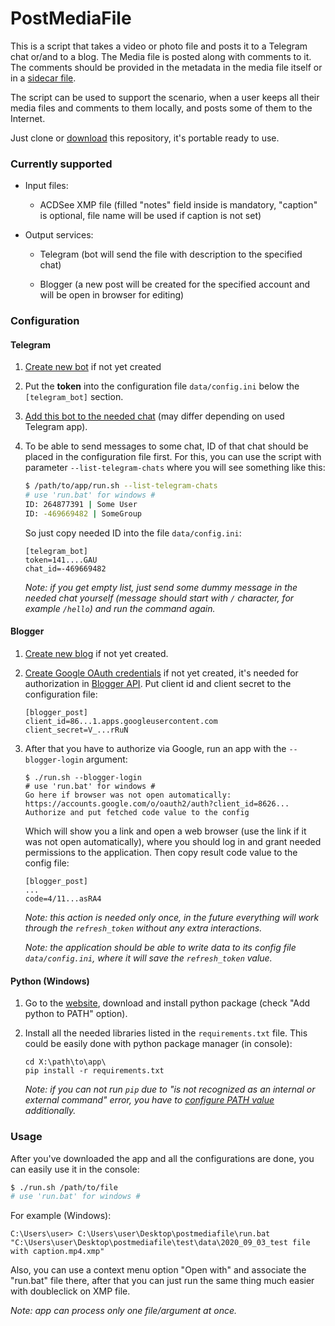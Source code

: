 # PostMediaFile

This is a script that takes a video or photo file and posts it to a Telegram chat or/and to a blog. The Media file is posted along with comments to it. The comments should be provided in the metadata in the media file itself or in a [sidecar file](https://en.wikipedia.org/wiki/Sidecar_file).

The script can be used to support the scenario, when a user keeps all their media files and comments to them locally, and posts some of them to the Internet. 

Just clone or [download](https://github.com/lwp-emelnik/postmediafile/archive/main.zip) this repository, it's portable ready to use.


### Currently supported

* Input files:

    * ACDSee XMP file (filled "notes" field inside is mandatory, "caption" is optional, file name will be used if caption is not set)

* Output services:

    * Telegram (bot will send the file with description to the specified chat)

    * Blogger (a new post will be created for the specified account and will be open in browser for editing)


### Configuration

#### Telegram

1. [Create new bot](https://core.telegram.org/bots#6-botfather) if not yet created 
 
2. Put the **token** into the configuration file `data/config.ini` below the `[telegram_bot]` section.

3. [Add this bot to the needed chat](https://stackoverflow.com/questions/37338101/how-to-add-a-bot-to-a-telegram-group) (may differ depending on used Telegram app).

4. To be able to send messages to some chat, ID of that chat should be placed in the configuration file first.
For this, you can use the script with parameter `--list-telegram-chats` where you will see something like this:

   ```bash
   $ /path/to/app/run.sh --list-telegram-chats
   # use 'run.bat' for windows #
   ID: 264877391 | Some User
   ID: -469669482 | SomeGroup
   ```
   
    So just copy needed ID into the file `data/config.ini`:

   ```
   [telegram_bot]
   token=141....GAU
   chat_id=-469669482
   ```

    *Note: if you get empty list, just send some dummy message in the needed chat yourself (message should start with `/` character, for example `/hello`) and run the command again.*


#### Blogger

1. [Create new blog](https://www.blogger.com/about/) if not yet created.

2. [Create Google OAuth credentials](https://console.developers.google.com/apis/credentials) if not yet created, it's needed for authorization in [Blogger API](https://developers.google.com/blogger/docs/3.0/using#auth).
Put client id and client secret to the configuration file:

   ```
   [blogger_post]
   client_id=86...1.apps.googleusercontent.com
   client_secret=V_...rRuN
   ```

3. After that you have to authorize via Google, run an app with the `--blogger-login` argument:

   ```
   $ ./run.sh --blogger-login
   # use 'run.bat' for windows #
   Go here if browser was not open automatically: https://accounts.google.com/o/oauth2/auth?client_id=8626...
   Authorize and put fetched code value to the config
   ```

    Which will show you a link and open a web browser (use the link if it was not open automatically), where you should log in and grant needed permissions to the application.
    Then copy result code value to the config file:

   ```
   [blogger_post]
   ...
   code=4/11...asRA4
   ```

   *Note: this action is needed only once, in the future everything will work through the `refresh_token` without any extra interactions.*
   
   *Note: the application should be able to write data to its config file `data/config.ini`, where it will save the `refresh_token` value.*


#### Python (Windows)

1. Go to the [website](https://www.python.org/downloads/), download and install python package (check "Add python to PATH" option).

2. Install all the needed libraries listed in the `requirements.txt` file.
This could be easily done with python package manager (in console):

   ```
   cd X:\path\to\app\
   pip install -r requirements.txt
   ```

    *Note: if you can not run `pip` due to "is not recognized as an internal or external command" error, you have to [configure PATH value](https://stackoverflow.com/questions/23708898/pip-is-not-recognized-as-an-internal-or-external-command) additionally.*


### Usage

After you've downloaded the app and all the configurations are done, you can easily use it in the console:

```bash
$ ./run.sh /path/to/file
# use 'run.bat' for windows #
```

For example (Windows):

```batch
C:\Users\user> C:\Users\user\Desktop\postmediafile\run.bat "C:\Users\user\Desktop\postmediafile\test\data\2020_09_03_test file with caption.mp4.xmp"
```

Also, you can use a context menu option "Open with" and associate the "run.bat" file there, after that you can just run the same thing much easier with doubleclick on XMP file.

*Note: app can process only one file/argument at once.*
